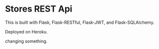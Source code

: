 # Stores REST Api

This is built with Flask, Flask-RESTful, Flask-JWT, and Flask-SQLAlchemy.

Deployed on Heroku.

changing something.